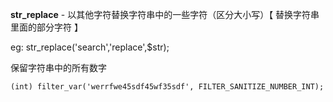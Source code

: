 **str\_replace** - 以其他字符替换字符串中的一些字符（区分大小写）【 替换字符串里面的部分字符 】

eg: str\_replace\('search','replace',$str\);

保留字符串中的所有数字

```
(int) filter_var('werrfwe45sdf45wf35sdf', FILTER_SANITIZE_NUMBER_INT);
```



